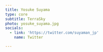 ```yaml
---
title: Yosuke Suyama
type: core
subtitle: TerraSky
photo: yosuke_suyama.jpg
socials:
  - link: 'https://twitter.com/suyaman_jp'
    name: Twitter

---
```


